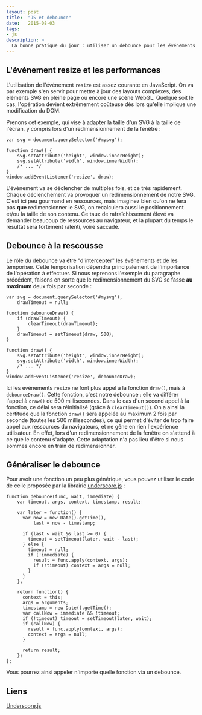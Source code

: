 ```yaml
---
layout: post
title:  "JS et debounce"
date:   2015-08-03
tags:
- js
description: >
  La bonne pratique du jour : utiliser un debounce pour les événements à fort taux de déclenchement
---
```


## L'événement resize et les performances

L'utilisation de l'événement `resize` est assez courante en JavaScript. On va par exemple s'en servir pour mettre à jour des layouts complexes, des éléments SVG en pleine page ou encore une scène WebGL. Quelque soit le cas, l'opération devient extrêmement coûteuse dès lors qu'elle implique une modification du DOM.

Prenons cet exemple, qui vise à adapter la taille d'un SVG à la taille de l'écran, y compris lors d'un redimensionnement de la fenêtre :

    var svg = document.querySelector('#mysvg');

    function draw() {
        svg.setAttribute('height', window.innerHeight);
        svg.setAttribute('width', window.innerWidth);
        /* ... */
    }
    window.addEventListener('resize', draw);

L'événement va se déclencher de multiples fois, et ce très rapidement. Chaque déclenchement va provoquer un redimensionnement de notre SVG. C'est ici peu gourmand en ressources, mais imaginez bien qu'on ne fera pas **que** redimensionner le SVG, on recalculera aussi le positionnement et/ou la taille de son contenu. Ce taux de rafraîchissement élevé va demander beaucoup de ressources au navigateur, et la plupart du temps le résultat sera fortement ralenti, voire saccadé.

## Debounce à la rescousse

Le rôle du debounce va être "d'intercepter" les événements et de les temporiser. Cette temporisation dépendra principalement de l'importance de l'opération à effectuer. Si nous reprenons l'exemple du paragraphe précédent, faisons en sorte que le redimensionnement du SVG se fasse **au maximum** deux fois par seconde :

    var svg = document.querySelector('#mysvg'),
        drawTimeout = null;

    function debounceDraw() {
        if (drawTimeout) {
            clearTimeout(drawTimeout);
        }
        drawTimeout = setTimeout(draw, 500);
    }

    function draw() {
        svg.setAttribute('height', window.innerHeight);
        svg.setAttribute('width', window.innerWidth);
        /* ... */
    }
    window.addEventListener('resize', debounceDraw);

Ici les événements `resize` ne font plus appel à la fonction `draw()`, mais à `debounceDraw()`. Cette fonction, c'est notre debounce : elle va différer l'appel à `draw()` de 500 millisecondes. Dans le cas d'un second appel à la fonction, ce délai sera réinitialisé (grâce à `clearTimeout()`). On a ainsi la certitude que la fonction `draw()` sera appelée au maximum 2 fois par seconde (toutes les 500 millisecondes), ce qui permet d'éviter de trop faire appel aux ressources du navigateurs, et ne gêne en rien l'expérience utilisateur. En effet, lors d'un redimensionnement de la fenêtre on s'attend à ce que le contenu s'adapte. Cette adaptation n'a pas lieu d'être si nous sommes encore en train de redimensionner.

## Généraliser le debounce

Pour avoir une fonction un peu plus générique, vous pouvez utiliser le code de celle proposée par la librairie [underscore.js](https://underscorejs.org/docs/underscore.html#section-83) :

    function debounce(func, wait, immediate) {
        var timeout, args, context, timestamp, result;

        var later = function() {
          var now = new Date().getTime(),
              last = now - timestamp;

          if (last < wait && last >= 0) {
            timeout = setTimeout(later, wait - last);
          } else {
            timeout = null;
            if (!immediate) {
              result = func.apply(context, args);
              if (!timeout) context = args = null;
            }
          }
        };

        return function() {
          context = this;
          args = arguments;
          timestamp = new Date().getTime();
          var callNow = immediate && !timeout;
          if (!timeout) timeout = setTimeout(later, wait);
          if (callNow) {
            result = func.apply(context, args);
            context = args = null;
          }

          return result;
        };
    };

Vous pourrez ainsi appeler n'importe quelle fonction via un debounce.

## Liens

[Underscore.js](https://underscorejs.org/)